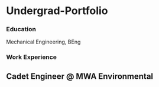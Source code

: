 # Undergrad-Portfolio

### Education
Mechanical Engineering, BEng

### Work Experience
Cadet Engineer @ MWA Environmental 
- 

